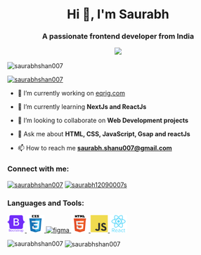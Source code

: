 <h1 align="center">Hi 👋, I'm Saurabh</h1>
<h3 align="center">A passionate frontend developer from India</h3>
<div align = "center"><img src ="https://cdn.dribbble.com/users/2131993/screenshots/4948736/media/421d4ed2f3d23c73d64d20963f61f422.gif" /> </div>
<p align="left"> <img src="https://komarev.com/ghpvc/?username=saurabhshan007&label=Profile%20views&color=0e75b6&style=flat" alt="saurabhshan007" /> </p>

<p align="left"> <a href="https://github.com/ryo-ma/github-profile-trophy"><img src="https://github-profile-trophy.vercel.app/?username=saurabhshan007" alt="saurabhshan007" /></a> </p>

- 🔭 I’m currently working on [eqrig.com](EQRig/h2-storefront)

- 🌱 I’m currently learning **NextJs and ReactJs**

- 👯 I’m looking to collaborate on **Web Development projects**

- 💬 Ask me about **HTML, CSS, JavaScript, Gsap and reactJs**

- 📫 How to reach me **saurabh.shanu007@gmail.com**

<h3 align="left">Connect with me:</h3>
<p align="left">
<a href="https://twitter.com/saurabhshan007" target="blank"><img align="center" src="https://raw.githubusercontent.com/rahuldkjain/github-profile-readme-generator/master/src/images/icons/Social/twitter.svg" alt="saurabhshan007" height="30" width="40" /></a>
<a href="https://linkedin.com/in/saurabh12090007s" target="blank"><img align="center" src="https://raw.githubusercontent.com/rahuldkjain/github-profile-readme-generator/master/src/images/icons/Social/linked-in-alt.svg" alt="saurabh12090007s" height="30" width="40" /></a>
</p>

<h3 align="left">Languages and Tools:</h3>
<p align="left"> <a href="https://getbootstrap.com" target="_blank" rel="noreferrer"> <img src="https://raw.githubusercontent.com/devicons/devicon/master/icons/bootstrap/bootstrap-plain-wordmark.svg" alt="bootstrap" width="40" height="40"/> </a> <a href="https://www.w3schools.com/css/" target="_blank" rel="noreferrer"> <img src="https://raw.githubusercontent.com/devicons/devicon/master/icons/css3/css3-original-wordmark.svg" alt="css3" width="40" height="40"/> </a> <a href="https://www.figma.com/" target="_blank" rel="noreferrer"> <img src="https://www.vectorlogo.zone/logos/figma/figma-icon.svg" alt="figma" width="40" height="40"/> </a> <a href="https://www.w3.org/html/" target="_blank" rel="noreferrer"> <img src="https://raw.githubusercontent.com/devicons/devicon/master/icons/html5/html5-original-wordmark.svg" alt="html5" width="40" height="40"/> </a> <a href="https://developer.mozilla.org/en-US/docs/Web/JavaScript" target="_blank" rel="noreferrer"> <img src="https://raw.githubusercontent.com/devicons/devicon/master/icons/javascript/javascript-original.svg" alt="javascript" width="40" height="40"/> </a> <a href="https://reactjs.org/" target="_blank" rel="noreferrer"> <img src="https://raw.githubusercontent.com/devicons/devicon/master/icons/react/react-original-wordmark.svg" alt="react" width="40" height="40"/> </a> </p>

<p><img align="left" src="https://github-readme-stats.vercel.app/api/top-langs?username=saurabhshan007&show_icons=true&locale=en&layout=compact" alt="saurabhshan007" /></p>

<p>&nbsp;<img align="center" src="https://github-readme-stats.vercel.app/api?username=saurabhshan007&show_icons=true&locale=en" alt="saurabhshan007" /></p>
